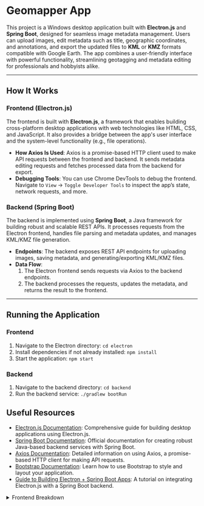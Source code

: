 # Geomapper App

This project is a Windows desktop application built with **Electron.js** and **Spring Boot**, designed for seamless image metadata management. Users can upload images, edit metadata such as title, geographic coordinates, and annotations, and export the updated files to **KML** or **KMZ** formats compatible with Google Earth. The app combines a user-friendly interface with powerful functionality, streamlining geotagging and metadata editing for professionals and hobbyists alike.

---

## How It Works

### Frontend (Electron.js)
The frontend is built with **Electron.js**, a framework that enables building cross-platform desktop applications with web technologies like HTML, CSS, and JavaScript. It also provides a bridge between the app's user interface and the system-level functionality (e.g., file operations).

- **How Axios Is Used**: Axios is a promise-based HTTP client used to make API requests between the frontend and backend. It sends metadata editing requests and fetches processed data from the backend for export.
- **Debugging Tools**: You can use Chrome DevTools to debug the frontend. Navigate to `View` → `Toggle Developer Tools` to inspect the app’s state, network requests, and more.

### Backend (Spring Boot)
The backend is implemented using **Spring Boot**, a Java framework for building robust and scalable REST APIs. It processes requests from the Electron frontend, handles file parsing and metadata updates, and manages KML/KMZ file generation.

- **Endpoints**: The backend exposes REST API endpoints for uploading images, saving metadata, and generating/exporting KML/KMZ files.
- **Data Flow**: 
  1. The Electron frontend sends requests via Axios to the backend endpoints.
  2. The backend processes the requests, updates the metadata, and returns the result to the frontend.

---

## Running the Application

### Frontend
1. Navigate to the Electron directory: `cd electron`
2. Install dependencies if not already installed: `npm install`
3. Start the application: `npm start` 
### Backend
1. Navigate to the backend directory: `cd backend`
2. Run the backend service: `./gradlew bootRun`

## Useful Resources
- [Electron.js Documentation](https://www.electronjs.org/docs/latest): Comprehensive guide for building desktop applications using Electron.js.
- [Spring Boot Documentation](https://spring.io/projects/spring-boot): Official documentation for creating robust Java-based backend services with Spring Boot.
- [Axios Documentation](https://axios-http.com/docs/intro): Detailed information on using Axios, a promise-based HTTP client for making API requests.
- [Bootstrap Documentation](https://getbootstrap.com/docs/4.1/getting-started/introduction/): Learn how to use Bootstrap to style and layout your application.
- [Guide to Building Electron + Spring Boot Apps](https://medium.com/@sgstephans/creating-a-java-electron-react-typescript-desktop-app-414e7edceed2): A tutorial on integrating Electron.js with a Spring Boot backend.


<details>
  <summary>Frontend Breakdown</summary>

  ## Hierarchy
  ### Global Variables
  - **`mediaItems`**: Array to keep track of media items.
  - **`currentSelectedMediaId`**: ID of the currently selected media item.
  - **`changesMade`**: Boolean to track if changes have been made.

  ### Functions
  - **`showDefaultMessage()`**: Displays the default message when no media is selected.
  - **`showMediaDetails()`**: Hides the default message and shows media details.
  - **`handleAddMedia(filePath)`**: Handles adding new media items.
  - **`renderMediaList()`**: Renders the list of media items in the sidebar.
  - **`selectMedia(mediaId)`**: Selects a media item and displays its details.
  - **`updateMediaDetails(mediaId, field, value)`**: Updates media details locally.
  - **`updateMediaOnBackend(mediaId)`**: Sends updated media details to the backend.
  - **`debounce(func, wait)`**: Debounces input events to limit the rate of function calls.
  - **`saveProject()`**: Saves the current project.
  - **`exportKML()`**: Exports the project as KML.
  - **`exportKMZ()`**: Exports the project as KMZ.
  - **`updateAllMediaOnBackend()`**: Updates all media details on the backend.
  - **`loadProjectData(data)`**: Loads project data from a given dataset.

  ### Event Listeners
  - **`window.electronAPI.addMedia`**: Listens for the `add-media` event to add new media.
  - **`window.electronAPI.resetApp`**: Listens for the `reset-app` event to reset the application.
  - **`document.getElementById('add-media-button').addEventListener('click')`**: Handles the Add Media button click.
  - **`window.electronAPI.deleteSelected`**: Listens for the `delete-selected` event to delete selected media items.
  - **`window.electronAPI.selectAll`**: Listens for the `select-all` event to highlight all media blocks.
  - **`window.electronAPI.unselectAll`**: Listens for the `unselect-all` event to remove highlighting from all media blocks.
  - **`document.getElementById('title').addEventListener('input')`**: Tracks changes to the title input field with debounce.
  - **`document.getElementById('latitude').addEventListener('input')`**: Tracks changes to the latitude input field with debounce.
  - **`document.getElementById('longitude').addEventListener('input')`**: Tracks changes to the longitude input field with debounce.
  - **`document.getElementById('annotations').addEventListener('input')`**: Tracks changes to the annotations input field with debounce.
  - **`window.electronAPI.openProject`**: Listens for the `open-project` event to load a new project.
  - **`window.addEventListener('error')`**: Prevents specific autofill errors from being logged.

  ---

  ## Logic

  ### Adding Media
  1. **Trigger**: When a media file is added.
  2. **Process**:
     - `handleAddMedia(filePath)` is called.
     - Media details are fetched and displayed.
     - The media item is added to `mediaItems` and the sidebar is re-rendered.

  ### Selecting Media
  1. **Trigger**: Clicking on a media block in the sidebar.
  2. **Process**:
     - `selectMedia(mediaId)` is called.
     - The selected media's details are displayed.
     - The block is highlighted.

  ### Updating Media
  1. **Trigger**: Changes to media details (title, latitude, longitude, annotations).
  2. **Process**:
     - Debounced input event listeners track the changes.
     - `updateMediaDetails(mediaId, field, value)` updates the local media item.
     - `updateMediaOnBackend(mediaId)` sends the updated details to the backend.

  ### Saving and Exporting
  1. **Process**:
     - `saveProject()`, `exportKML()`, and `exportKMZ()` call `updateAllMediaOnBackend()` to save all changes.
     - Perform their respective actions (saving or exporting).

  ### Loading Project Data
  1. **Process**:
     - `loadProjectData(data)` clears existing media items and loads new data.
     - The sidebar is re-rendered, and the first media item is selected if available.

  ### Event Handling
  1. **Process**:
     - Events from the main process (e.g., adding media, resetting the app, deleting selected media) are handled by corresponding listeners.
     - Error events related to autofill are prevented from being logged.

</details>
